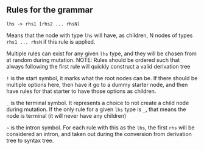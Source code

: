 ## Rules for the grammar
`lhs -> rhs1 [rhs2 ... rhsN]`

Means that the node with type `lhs` will have, as children, N nodes of types `rhs1 ... rhsN` if this rule is applied.

Multiple rules can exist for any given `lhs` type, and they will be chosen from at random during mutation. NOTE: Rules should be ordered such that always following the first rule will quickly construct a valid derivation tree

`!` is the start symbol, it marks what the root nodes can be. If there should be multiple options here, then have it go to a dummy starter node, and then have rules for that starter to have those options as children.

`_` is the terminal symbol. It represents a choice to not create a child node during mutation. If the only rule for a given `lhs` type is `_`, that means the node is terminal (it will never have any children)

`~` is the intron symbol. For each rule with this as the `lhs`, the first `rhs` will be considered an intron, and taken out during the conversion from derivation tree to syntax tree.
